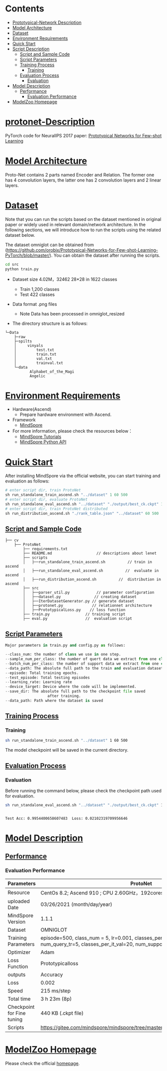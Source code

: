 # Contents

- [Prototypical-Network Description](#protonet-description)
- [Model Architecture](#model-architecture)
- [Dataset](#dataset)
- [Environment Requirements](#environment-requirements)
- [Quick Start](#quick-start)
- [Script Description](#script-description)
    - [Script and Sample Code](#script-and-sample-code)
    - [Script Parameters](#script-parameters)
    - [Training Process](#training-process)
        - [Training](#training)  
    - [Evaluation Process](#evaluation-process)
        - [Evaluation](#evaluation)
- [Model Description](#model-description)
    - [Performance](#performance)  
        - [Evaluation Performance](#evaluation-performance)
- [ModelZoo Homepage](#modelzoo-homepage)

# [protonet-Description](#contents)

PyTorch code for NeuralIPS 2017 paper: [Prototypical Networks for Few-shot Learning](https://arxiv.org/abs/1703.05175)

# [Model Architecture](#contents)

Proto-Net contains 2 parts named Encoder and Relation. The former one has 4 convolution layers, the latter one has 2 convolution layers and 2 linear layers.

# [Dataset](#contents)

Note that you can run the scripts based on the dataset mentioned in original paper or widely used in relevant domain/network architecture. In the following sections, we will introduce how to run the scripts using the related dataset below.

The dataset omniglot can be obtained from (<https://github.com/orobix/Prototypical-Networks-for-Few-shot-Learning-PyTorch/blob/master/>). You can obtain the dataset after running the scripts.

```bash
cd src
python train.py
```

- Dataset size 4.02M，32462 28*28 in 1622 classes
    - Train 1,200 classes  
    - Test 422 classes
- Data format .png files
    - Note Data has been processed in omniglot_resized

- The directory structure is as follows:

```shell
└─Data
    ├─raw
    ├─spilts
    │     vinyals
    │         test.txt
    │         train.txt
    │         val.txt
    │         trainval.txt
    └─data
           Alphabet_of_the_Magi
           Angelic
```

# [Environment Requirements](#contents)

- Hardware(Ascend)
    - Prepare hardware environment with Ascend.
- Framework
    - [MindSpore](https://www.mindspore.cn/install/en)
- For more information, please check the resources below：
    - [MindSpore Tutorials](https://www.mindspore.cn/tutorials/en/master/index.html)
    - [MindSpore Python API](https://www.mindspore.cn/docs/api/en/master/index.html)

# [Quick Start](#contents)

After installing MindSpore via the official website, you can start training and evaluation as follows:

```python
# enter script dir, train ProtoNet
sh run_standalone_train_ascend.sh "../dataset" 1 60 500
# enter script dir, evaluate ProtoNet
sh run_standalone_eval_ascend.sh "../dataset" "./output/best_ck.ckpt" 1 5
# enter script dir, train ProtoNet distributed
sh run_distribution_ascend.sh "./rank_table.json" "../dataset" 60 500
```

## [Script and Sample Code](#contents)

```shell
├── cv
    ├── ProtoNet
        ├── requirements.txt  
        ├── README.md                    // descriptions about lenet
        ├── scripts
        │   ├──run_standalone_train_ascend.sh          // train in ascend
        │   ├──run_standalone_eval_ascend.sh          //  evaluate in ascend
        │   ├──run_distribution_ascend.sh          //  distribution in ascend
        ├── src
        │   ├──parser_util.py            // parameter configuration
        │   ├──dataset.py               // creating dataset
        │   ├──IterDatasetGenerator.py // generate dataset
        │   ├──protonet.py             // relationnet architecture
        │   ├──PrototypicalLoss.py    // loss function
        ├── train.py                // training script
        ├── eval.py                 //  evaluation script  
```

## [Script Parameters](#contents)

```python
Major parameters in train.py and config.py as follows:

--class_num: the number of class we use in one step.
--sample_num_per_class: the number of quert data we extract from one class.
--batch_num_per_class: the number of support data we extract from one class.
--data_path: The absolute full path to the train and evaluation datasets.
--episode: Total training epochs.
--test_episode: Total testing episodes
--learning_rate: Learning rate
--device_target: Device where the code will be implemented.
--save_dir: The absolute full path to the checkpoint file saved
                   after training.
--data_path: Path where the dataset is saved
```

## [Training Process](#contents)

### Training

```bash
sh run_standalone_train_ascend.sh "../dataset" 1 60 500
```

The model checkpoint will be saved in the current directory.

## [Evaluation Process](#contents)

### Evaluation

Before running the command below, please check the checkpoint path used for evaluation.

```bash
sh run_standalone_eval_ascend.sh "../dataset" "./output/best_ck.ckpt" 1 5
```

```shell

Test Acc: 0.9954400658607483  Loss: 0.02102319709956646
```

# [Model Description](#contents)

## [Performance](#contents)

### Evaluation Performance

| Parameters                 | ProtoNet                                                   |
| -------------------------- | ---------------------------------------------------------- |
| Resource                   | CentOs 8.2; Ascend 910 ; CPU 2.60GHz，192cores；Memory 755G             |
| uploaded Date              | 03/26/2021 (month/day/year)                                 |
| MindSpore Version          | 1.1.1                                                      |
| Dataset                    | OMNIGLOT                                                    |
| Training Parameters        | episode=500, class_num = 5, lr=0.001, classes_per_it_tr=60, num_support_tr=5, num_query_tr=5, classes_per_it_val=20, num_support_val=5, num_query_val=15         |
| Optimizer                  | Adam                                                         |
| Loss Function              | Prototypicalloss                                             |
| outputs                    | Accuracy                                                 |
| Loss                       | 0.002                                                      |
| Speed                      | 215 ms/step                          |
| Total time                 | 3 h 23m (8p)                |
| Checkpoint for Fine tuning | 440 KB (.ckpt file)                                         |
| Scripts                    | <https://gitee.com/mindspore/mindspore/tree/master/model_zoo/research/cv/ProtoNet> |

# [ModelZoo Homepage](#contents)

 Please check the official [homepage](https://gitee.com/mindspore/mindspore/tree/master/model_zoo).  
